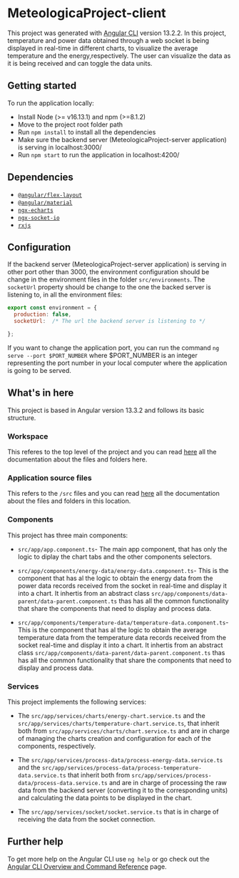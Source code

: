 # MeteologicaProject-client

This project was generated with [Angular CLI](https://github.com/angular/angular-cli) version 13.2.2.
In this project, temperature and power data obtained through a web socket is being displayed in real-time in different charts, to visualize the average temperature and the energy,respectively. The user can visualize the data as it is being received and can toggle the data units.

## Getting started

To run the application locally:

- Install Node (>= v16.13.1) and npm (>=8.1.2)
- Move to the project root folder path
- Run `npm install` to install all the dependencies
- Make sure the backend server (MeteologicaProject-server application) is serving in localhost:3000/
- Run `npm start` to run the application in localhost:4200/

## Dependencies

- [`@angular/flex-layout`](https://github.com/angular/flex-layout)
- [`@angular/material`](https://github.com/angular/components)
- [`ngx-echarts`](https://github.com/xieziyu/ngx-echarts)
- [`ngx-socket-io`](https://github.com/rodgc/ngx-socket-io)
- [`rxjs`](https://github.com/reactivex/rxjs)

## Configuration

If the backend server (MeteologicaProject-server application) is serving in other port other than 3000, the environment configuration should be change in the environment files in the folder `src/environments`.
The `socketUrl` property should be change to the one the backed server is listening to, in all the environment files:

```js
export const environment = {
  production: false,
  socketUrl:  /* The url the backend server is listening to */

};
```

If you want to change the application port, you can run the command `ng serve --port $PORT_NUMBER` where $PORT_NUMBER is an integer representing the port number in your local computer where the application is going to be served.

## What's in here

This project is based in Angular version 13.3.2 and follows its basic structure.

### Workspace

This referes to the top level of the project and you can read [here](https://angular.io/guide/file-structure#workspace-configuration-files) all the documentation about the files and folders here.

### Application source files

This refers to the `/src` files and you can read [here](https://angular.io/guide/file-structure#workspace-configuration-files) all the documentation about the files and folders in this location.

### Components

This project has three main components:

- `src/app/app.component.ts`- The main app component, that has only the logic to diplay the chart tabs and the other components selectors.

- `src/app/components/energy-data/energy-data.component.ts`- This is the component that has al the logic to obtain the energy data from the power data records received from the socket in real-time and display it into a chart. It inhertis from an abstract class `src/app/components/data-parent/data-parent.component.ts` thas has all the common functionality that share the components that need to display and process data.

- `src/app/components/temperature-data/temperature-data.component.ts`- This is the component that has al the logic to obtain the average temperature data from the temperature data records received from the socket real-time and display it into a chart. It inhertis from an abstract class `src/app/components/data-parent/data-parent.component.ts` thas has all the common functionality that share the components that need to display and process data.

### Services

This project implements the following services:

- The `src/app/services/charts/energy-chart.service.ts` and the `src/app/services/charts/temperature-chart.service.ts`, that inherit both from `src/app/services/charts/chart.service.ts` and are in charge of managing the charts creation and configuration for each of the components, respectively.

- The `src/app/services/process-data/process-energy-data.service.ts` and the `src/app/services/process-data/process-temperature-data.service.ts` that inherit both from `src/app/services/process-data/process-data.service.ts` and are in charge of processing the raw data from the backend server (converting it to the corresponding units) and calculating the data points to be displayed in the chart.

- The `src/app/services/socket/socket.service.ts` that is in charge of receiving the data from the socket connection.

## Further help

To get more help on the Angular CLI use `ng help` or go check out the [Angular CLI Overview and Command Reference](https://angular.io/cli) page.
